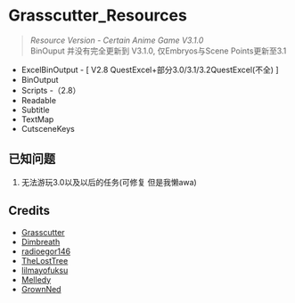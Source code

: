 # Grasscutter_Resources
> <em>Resource Version - Certain Anime Game V3.1.0</em><br/>
> BinOuput 并没有完全更新到 V3.1.0, 仅Embryos与Scene Points更新至3.1

- ExcelBinOutput - [ V2.8 QuestExcel+部分3.0/3.1/3.2QuestExcel(不全) ]
- BinOutput
- Scripts -（2.8）
- Readable
- Subtitle
- TextMap
- CutsceneKeys

## 已知问题
1. 无法游玩3.0以及以后的任务(可修复 但是我懒awa)

## Credits 
 - [Grasscutter](https://github.com/Grasscutters/Grasscutter) <br/>
 - [Dimbreath](https://github.com/Dimbreath) <br/>
 - [radioegor146](https://github.com/radioegor146) <br/>
 - [TheLostTree](https://github.com/TheLostTree) <br/>
 - [lilmayofuksu](https://github.com/lilmayofuksu/animepython)
 - [Melledy](https://github.com/Melledy)
 - [GrownNed](https://github.com/GrownNed/)
